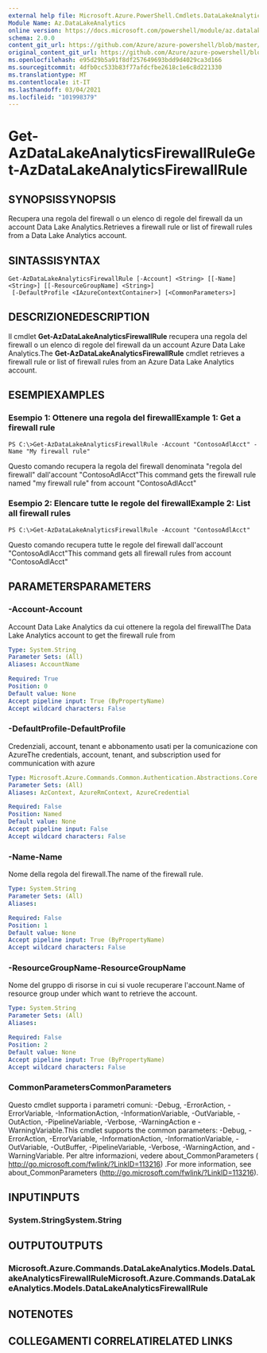 ```yaml
---
external help file: Microsoft.Azure.PowerShell.Cmdlets.DataLakeAnalytics.dll-Help.xml
Module Name: Az.DataLakeAnalytics
online version: https://docs.microsoft.com/powershell/module/az.datalakeanalytics/get-azdatalakeanalyticsfirewallrule
schema: 2.0.0
content_git_url: https://github.com/Azure/azure-powershell/blob/master/src/DataLakeAnalytics/DataLakeAnalytics/help/Get-AzDataLakeAnalyticsFirewallRule.md
original_content_git_url: https://github.com/Azure/azure-powershell/blob/master/src/DataLakeAnalytics/DataLakeAnalytics/help/Get-AzDataLakeAnalyticsFirewallRule.md
ms.openlocfilehash: e95d29b5a91f8df257649693bdd9d4029ca3d166
ms.sourcegitcommit: 4dfb0cc533b83f77afdcfbe2618c1e6c8d221330
ms.translationtype: MT
ms.contentlocale: it-IT
ms.lasthandoff: 03/04/2021
ms.locfileid: "101998379"
---
```

# <span data-ttu-id="3be4e-101">Get-AzDataLakeAnalyticsFirewallRule</span><span class="sxs-lookup"><span data-stu-id="3be4e-101">Get-AzDataLakeAnalyticsFirewallRule</span></span>

## <span data-ttu-id="3be4e-102">SYNOPSIS</span><span class="sxs-lookup"><span data-stu-id="3be4e-102">SYNOPSIS</span></span>
<span data-ttu-id="3be4e-103">Recupera una regola del firewall o un elenco di regole del firewall da un account Data Lake Analytics.</span><span class="sxs-lookup"><span data-stu-id="3be4e-103">Retrieves a firewall rule or list of firewall rules from a Data Lake Analytics account.</span></span>

## <span data-ttu-id="3be4e-104">SINTASSI</span><span class="sxs-lookup"><span data-stu-id="3be4e-104">SYNTAX</span></span>

```
Get-AzDataLakeAnalyticsFirewallRule [-Account] <String> [[-Name] <String>] [[-ResourceGroupName] <String>]
 [-DefaultProfile <IAzureContextContainer>] [<CommonParameters>]
```

## <span data-ttu-id="3be4e-105">DESCRIZIONE</span><span class="sxs-lookup"><span data-stu-id="3be4e-105">DESCRIPTION</span></span>
<span data-ttu-id="3be4e-106">Il cmdlet **Get-AzDataLakeAnalyticsFirewallRule** recupera una regola del firewall o un elenco di regole del firewall da un account Azure Data Lake Analytics.</span><span class="sxs-lookup"><span data-stu-id="3be4e-106">The **Get-AzDataLakeAnalyticsFirewallRule** cmdlet retrieves a firewall rule or list of firewall rules from an Azure Data Lake Analytics account.</span></span>

## <span data-ttu-id="3be4e-107">ESEMPI</span><span class="sxs-lookup"><span data-stu-id="3be4e-107">EXAMPLES</span></span>

### <span data-ttu-id="3be4e-108">Esempio 1: Ottenere una regola del firewall</span><span class="sxs-lookup"><span data-stu-id="3be4e-108">Example 1: Get a firewall rule</span></span>
```
PS C:\>Get-AzDataLakeAnalyticsFirewallRule -Account "ContosoAdlAcct" -Name "My firewall rule"
```

<span data-ttu-id="3be4e-109">Questo comando recupera la regola del firewall denominata "regola del firewall" dall'account "ContosoAdlAcct"</span><span class="sxs-lookup"><span data-stu-id="3be4e-109">This command gets the firewall rule named "my firewall rule" from account "ContosoAdlAcct"</span></span>

### <span data-ttu-id="3be4e-110">Esempio 2: Elencare tutte le regole del firewall</span><span class="sxs-lookup"><span data-stu-id="3be4e-110">Example 2: List all firewall rules</span></span>
```
PS C:\>Get-AzDataLakeAnalyticsFirewallRule -Account "ContosoAdlAcct"
```

<span data-ttu-id="3be4e-111">Questo comando recupera tutte le regole del firewall dall'account "ContosoAdlAcct"</span><span class="sxs-lookup"><span data-stu-id="3be4e-111">This command gets all firewall rules from account "ContosoAdlAcct"</span></span>

## <span data-ttu-id="3be4e-112">PARAMETERS</span><span class="sxs-lookup"><span data-stu-id="3be4e-112">PARAMETERS</span></span>

### <span data-ttu-id="3be4e-113">-Account</span><span class="sxs-lookup"><span data-stu-id="3be4e-113">-Account</span></span>
<span data-ttu-id="3be4e-114">Account Data Lake Analytics da cui ottenere la regola del firewall</span><span class="sxs-lookup"><span data-stu-id="3be4e-114">The Data Lake Analytics account to get the firewall rule from</span></span>

```yaml
Type: System.String
Parameter Sets: (All)
Aliases: AccountName

Required: True
Position: 0
Default value: None
Accept pipeline input: True (ByPropertyName)
Accept wildcard characters: False
```

### <span data-ttu-id="3be4e-115">-DefaultProfile</span><span class="sxs-lookup"><span data-stu-id="3be4e-115">-DefaultProfile</span></span>
<span data-ttu-id="3be4e-116">Credenziali, account, tenant e abbonamento usati per la comunicazione con Azure</span><span class="sxs-lookup"><span data-stu-id="3be4e-116">The credentials, account, tenant, and subscription used for communication with azure</span></span>

```yaml
Type: Microsoft.Azure.Commands.Common.Authentication.Abstractions.Core.IAzureContextContainer
Parameter Sets: (All)
Aliases: AzContext, AzureRmContext, AzureCredential

Required: False
Position: Named
Default value: None
Accept pipeline input: False
Accept wildcard characters: False
```

### <span data-ttu-id="3be4e-117">-Name</span><span class="sxs-lookup"><span data-stu-id="3be4e-117">-Name</span></span>
<span data-ttu-id="3be4e-118">Nome della regola del firewall.</span><span class="sxs-lookup"><span data-stu-id="3be4e-118">The name of the firewall rule.</span></span>

```yaml
Type: System.String
Parameter Sets: (All)
Aliases:

Required: False
Position: 1
Default value: None
Accept pipeline input: True (ByPropertyName)
Accept wildcard characters: False
```

### <span data-ttu-id="3be4e-119">-ResourceGroupName</span><span class="sxs-lookup"><span data-stu-id="3be4e-119">-ResourceGroupName</span></span>
<span data-ttu-id="3be4e-120">Nome del gruppo di risorse in cui si vuole recuperare l'account.</span><span class="sxs-lookup"><span data-stu-id="3be4e-120">Name of resource group under which want to retrieve the account.</span></span>

```yaml
Type: System.String
Parameter Sets: (All)
Aliases:

Required: False
Position: 2
Default value: None
Accept pipeline input: True (ByPropertyName)
Accept wildcard characters: False
```

### <span data-ttu-id="3be4e-121">CommonParameters</span><span class="sxs-lookup"><span data-stu-id="3be4e-121">CommonParameters</span></span>
<span data-ttu-id="3be4e-122">Questo cmdlet supporta i parametri comuni: -Debug, -ErrorAction, -ErrorVariable, -InformationAction, -InformationVariable, -OutVariable, -OutAction, -PipelineVariable, -Verbose, -WarningAction e -WarningVariable.</span><span class="sxs-lookup"><span data-stu-id="3be4e-122">This cmdlet supports the common parameters: -Debug, -ErrorAction, -ErrorVariable, -InformationAction, -InformationVariable, -OutVariable, -OutBuffer, -PipelineVariable, -Verbose, -WarningAction, and -WarningVariable.</span></span> <span data-ttu-id="3be4e-123">Per altre informazioni, vedere about_CommonParameters ( http://go.microsoft.com/fwlink/?LinkID=113216) .</span><span class="sxs-lookup"><span data-stu-id="3be4e-123">For more information, see about_CommonParameters (http://go.microsoft.com/fwlink/?LinkID=113216).</span></span>

## <span data-ttu-id="3be4e-124">INPUT</span><span class="sxs-lookup"><span data-stu-id="3be4e-124">INPUTS</span></span>

### <span data-ttu-id="3be4e-125">System.String</span><span class="sxs-lookup"><span data-stu-id="3be4e-125">System.String</span></span>

## <span data-ttu-id="3be4e-126">OUTPUT</span><span class="sxs-lookup"><span data-stu-id="3be4e-126">OUTPUTS</span></span>

### <span data-ttu-id="3be4e-127">Microsoft.Azure.Commands.DataLakeAnalytics.Models.DataLakeAnalyticsFirewallRule</span><span class="sxs-lookup"><span data-stu-id="3be4e-127">Microsoft.Azure.Commands.DataLakeAnalytics.Models.DataLakeAnalyticsFirewallRule</span></span>

## <span data-ttu-id="3be4e-128">NOTE</span><span class="sxs-lookup"><span data-stu-id="3be4e-128">NOTES</span></span>

## <span data-ttu-id="3be4e-129">COLLEGAMENTI CORRELATI</span><span class="sxs-lookup"><span data-stu-id="3be4e-129">RELATED LINKS</span></span>
